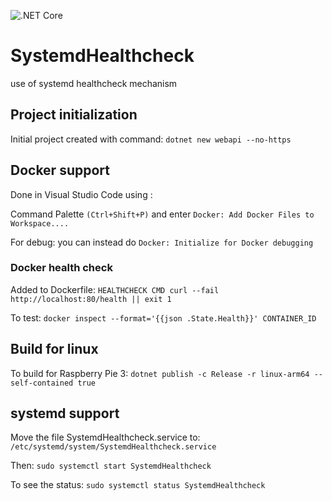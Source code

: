 ![.NET Core](https://github.com/anaselhajjaji/SystemdHealthcheck/workflows/.NET%20Core/badge.svg?branch=master)

# SystemdHealthcheck

use of systemd healthcheck mechanism

## Project initialization

Initial project created with command: `dotnet new webapi --no-https`

## Docker support

Done in Visual Studio Code using :

Command Palette `(Ctrl+Shift+P)` and enter `Docker: Add Docker Files to Workspace....` 

For debug: you can instead do `Docker: Initialize for Docker debugging`

### Docker health check

Added to Dockerfile: `HEALTHCHECK CMD curl --fail http://localhost:80/health || exit 1`

To test: `docker inspect --format='{{json .State.Health}}' CONTAINER_ID`

## Build for linux

To build for Raspberry Pie 3: `dotnet publish -c Release -r linux-arm64 --self-contained true`

## systemd support

Move the file SystemdHealthcheck.service to: `/etc/systemd/system/SystemdHealthcheck.service`

Then: `sudo systemctl start SystemdHealthcheck`

To see the status: `sudo systemctl status SystemdHealthcheck`
